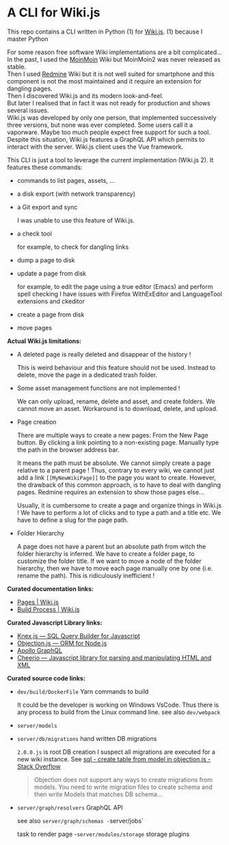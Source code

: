 # A CLI for Wiki.js

This repo contains a CLI written in Python (1) for [Wiki.js](https://js.wiki).
(1) because I master Python

For some reason free software Wiki implementations are a bit complicated... </br>
In the past, I used the [MoinMoin](http://moinmo.in) Wiki but MoinMoin2 was never released as stable. </br>
Then I used [Redmine](https://www.redmine.org/projects/redmine/wiki/RedmineWikis) Wiki but it is not well suited for smartphone and this component is not the most maintained and it require an extension for dangling pages. </br>
Then I discovered Wiki.js and its modern look-and-feel. </br>
But later I realised that in fact it was not ready for production and shows several issues. </br>
Wiki.js was developed by only one person, that implemented successively three versions, but none was ever completed.  Some users call it a vaporware.  Maybe too much people expect free support for such a tool. </br>
Despite this situation, Wiki.js features a GraphQL API which permits to interact with the server.
Wiki.js client uses the Vue framework.


This CLI is just a tool to leverage the current implementation (Wiki.js 2).
It features these commands:
- commands to list pages, assets, ...
- a disk export (with network transparency)
- a Git export and sync

  I was unable to use this feature of Wiki.js.
- a check tool

  for example, to check for dangling links
- dump a page to disk
- update a page from disk

  for example, to edit the page using a true editor (Emacs) and perform spell checking
  I have issues with Firefox WithExEditor and LanguageTool extensions and ckeditor
- create a page from disk
- move pages


**Actual Wiki.js limitations:**
- A deleted page is really deleted and disappear of the history !

  This is weird behaviour and this feature should not be used.
  Instead to delete, move the page in a dedicated trash folder.
- Some asset management functions are not implemented !

  We can only upload, rename, delete and asset, and create folders.
  We cannot move an asset.
  Workaround is to download, delete, and upload.
- Page creation

  There are multiple ways to create a new pages:
  From the New Page button.
  By clicking a link pointing to a non-existing page.
  Manually type the path in the browser address bar.

  It means the path must be absolute.
  We cannot simply create a page relative to a parent page !
  Thus, contrary to every wiki, we cannot just add a link `[[MyNewWikiPage]]` to the page you want to create.
  However, the drawback of this common approach, is to have to deal with dangling pages.
  Redmine requires an extension to show those pages else...

  Usually, it is cumbersome to create a page and organize things in Wiki.js !
  We have to perform a lot of clicks and to type a path and a title etc.
  We have to define a slug for the page path.
- Folder Hierarchy

  A page does not have a parent but an absolute path from witch the folder hierarchy is inferred.
  We have to create a folder page, to customize the folder title.
  If we want to move a node of the folder hierarchy, then we have to move each page manually one by one (i.e. rename the path).
  This is ridiculously inefficient !

**Curated documentation links:**
- [Pages | Wiki.js](https://docs.requarks.io/guide/pages)
- [Build Process | Wiki.js](https://docs.requarks.io/dev/build-process)


**Curated Javascript Library links:**
- [Knex.js — SQL Query Builder for Javascript](https://knexjs.org)
- [Objection.js — ORM for Node.js](https://vincit.github.io/objection.js/)
- [Apollo GraphQL](https://www.apollographql.com/)
- [Cheerio — Javascript library for parsing and manipulating HTML and XML](https://cheerio.js.org)


**Curated source code links:**
- `dev/build/DockerFile` Yarn commands to build

   It could be the developer is working on Windows VsCode.
   Thus there is any process to build from the Linux command line.
   see also `dev/webpack`
- `server/models`
- `server/db/migrations` hand written DB migrations

  `2.0.0.js` is root DB creation
  I suspect all migrations are executed for a new wiki instance.
  See [sql - create table from model in objection.js - Stack Overflow](https://stackoverflow.com/questions/59627328/create-table-from-model-in-objection-js)
  > Objection does not support any ways to create migrations from models. You need to write migration files to create schema and then write Models that matches DB schema...
- `server/graph/resolvers` GraphQL API

  see also `server/graph/schemas
-`server/jobs`

  task to render page
-`server/modules/storage` storage plugins
